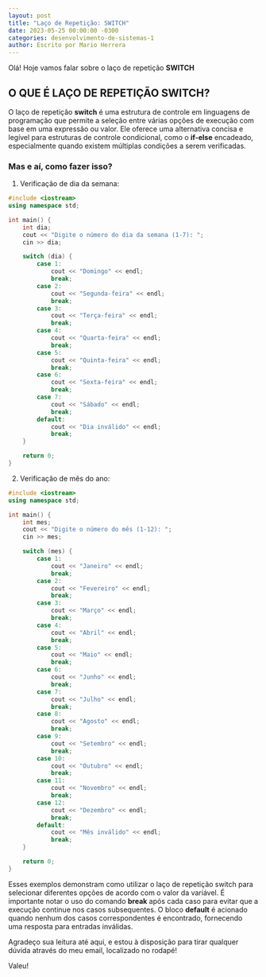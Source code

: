 ```yaml
---
layout: post
title: "Laço de Repetição: SWITCH"
date: 2023-05-25 00:00:00 -0300
categories: desenvolvimento-de-sistemas-1
author: Escrito por Mario Herrera
---
```


Olá! Hoje vamos falar sobre o laço de repetição **SWITCH**

## O QUE É LAÇO DE REPETIÇÃO SWITCH?


O laço de repetição **switch** é uma estrutura de controle em linguagens de programação que permite a seleção entre várias opções de execução com base em uma expressão ou valor. Ele oferece uma alternativa concisa e legível para estruturas de controle condicional, como o **if-else** encadeado, especialmente quando existem múltiplas condições a serem verificadas.

### Mas e aí, como fazer isso?

1. Verificação de dia da semana:

```c++
#include <iostream>
using namespace std;

int main() {
    int dia;
    cout << "Digite o número do dia da semana (1-7): ";
    cin >> dia;

    switch (dia) {
        case 1:
            cout << "Domingo" << endl;
            break;
        case 2:
            cout << "Segunda-feira" << endl;
            break;
        case 3:
            cout << "Terça-feira" << endl;
            break;
        case 4:
            cout << "Quarta-feira" << endl;
            break;
        case 5:
            cout << "Quinta-feira" << endl;
            break;
        case 6:
            cout << "Sexta-feira" << endl;
            break;
        case 7:
            cout << "Sábado" << endl;
            break;
        default:
            cout << "Dia inválido" << endl;
            break;
    }

    return 0;
}
```

2. Verificação de mês do ano:

```c++
#include <iostream>
using namespace std;

int main() {
    int mes;
    cout << "Digite o número do mês (1-12): ";
    cin >> mes;

    switch (mes) {
        case 1:
            cout << "Janeiro" << endl;
            break;
        case 2:
            cout << "Fevereiro" << endl;
            break;
        case 3:
            cout << "Março" << endl;
            break;
        case 4:
            cout << "Abril" << endl;
            break;
        case 5:
            cout << "Maio" << endl;
            break;
        case 6:
            cout << "Junho" << endl;
            break;
        case 7:
            cout << "Julho" << endl;
            break;
        case 8:
            cout << "Agosto" << endl;
            break;
        case 9:
            cout << "Setembro" << endl;
            break;
        case 10:
            cout << "Outubro" << endl;
            break;
        case 11:
            cout << "Novembro" << endl;
            break;
        case 12:
            cout << "Dezembro" << endl;
            break;
        default:
            cout << "Mês inválido" << endl;
            break;
    }

    return 0;
}
```

Esses exemplos demonstram como utilizar o laço de repetição switch para selecionar diferentes opções de acordo com o valor da variável. É importante notar o uso do comando **break** após cada caso para evitar que a execução continue nos casos subsequentes. O bloco **default** é acionado quando nenhum dos casos correspondentes é encontrado, fornecendo uma resposta para entradas inválidas.


Agradeço sua leitura até aqui, e estou à disposição para tirar qualquer dúvida através do meu email, localizado no rodapé!

Valeu!